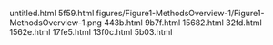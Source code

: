 untitled.html
5f59.html
figures/Figure1-MethodsOverview-1/Figure1-MethodsOverview-1.png
443b.html
9b7f.html
15682.html
32fd.html
1562e.html
17fe5.html
13f0c.html
5b03.html
